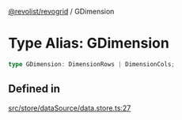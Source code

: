 [@revolist/revogrid](README.md) / GDimension

# Type Alias: GDimension

```ts
type GDimension: DimensionRows | DimensionCols;
```

## Defined in

[src/store/dataSource/data.store.ts:27](https://github.com/revolist/revogrid/blob/52c8861ed92574ba1d5817b32afec294ddb1f986/src/store/dataSource/data.store.ts#L27)
